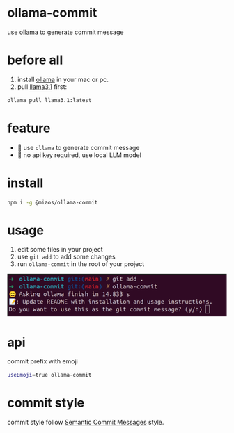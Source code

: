 # ollama-commit

use [ollama](https://ollama.com/) to generate commit message

# before all

1. install [ollama](https://ollama.com/) in your mac or pc.
2. pull [llama3.1](https://ollama.com/library/llama3.1) first:

```bash
ollama pull llama3.1:latest
```

# feature

- 🐑 use `ollama` to generate commit message
- 🐶 no api key required, use local LLM model
  
# install

```bash
npm i -g @miaos/ollama-commit
```

# usage

1. edit some files in your project
2. use `git add` to add some changes
3. run `ollama-commit` in the root of your project

![demo](./doc/demo.png)

# api

commit prefix with emoji

```bash
useEmoji=true ollama-commit
```

# commit style

commit style follow [Semantic Commit Messages](https://gist.github.com/brianclements/841ea7bffdb01346392c) style.
